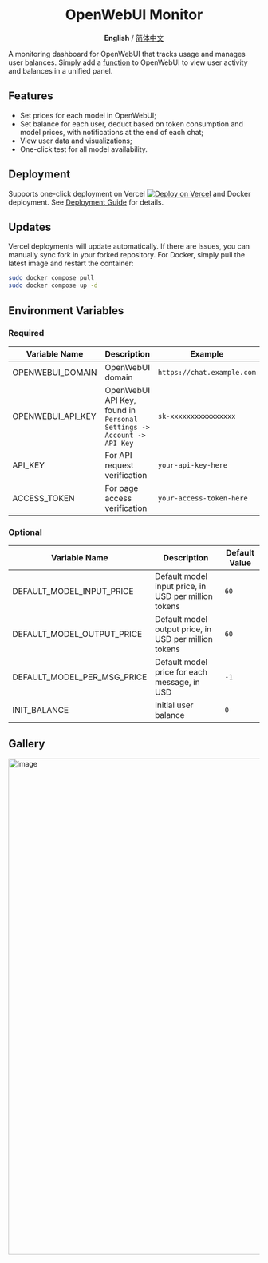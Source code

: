 <div align="center">

# OpenWebUI Monitor
**English** / [简体中文](./resources/tutorials/zh-cn/README_zh.md) 

</div>

A monitoring dashboard for OpenWebUI that tracks usage and manages user balances. Simply add a [function](https://github.com/VariantConst/OpenWebUI-Monitor/blob/main/resources/functions/openwebui_monitor.py) to OpenWebUI to view user activity and balances in a unified panel.

## Features

- Set prices for each model in OpenWebUI;
- Set balance for each user, deduct based on token consumption and model prices, with notifications at the end of each chat;
- View user data and visualizations;
- One-click test for all model availability.

## Deployment

Supports one-click deployment on Vercel [![Deploy on Vercel](https://vercel.com/button)](https://vercel.com/new/clone?repository-url=https%3A%2F%2Fgithub.com%2FVariantConst%2FOpenWebUI-Monitor&project-name=openwebui-monitor&repository-name=OpenWebUI-Monitor&env=OPENWEBUI_DOMAIN,OPENWEBUI_API_KEY,ACCESS_TOKEN,API_KEY) and Docker deployment. See [Deployment Guide](https://github.com/VariantConst/OpenWebUI-Monitor/blob/main/resources/tutorials/en/deployment_guide.md) for details.

## Updates

Vercel deployments will update automatically. If there are issues, you can manually sync fork in your forked repository. For Docker, simply pull the latest image and restart the container:

```bash
sudo docker compose pull
sudo docker compose up -d
```

## Environment Variables

### Required

| Variable Name     | Description                                                           | Example                    |
| ----------------- | --------------------------------------------------------------------- | -------------------------- |
| OPENWEBUI_DOMAIN  | OpenWebUI domain                                                      | `https://chat.example.com` |
| OPENWEBUI_API_KEY | OpenWebUI API Key, found in `Personal Settings -> Account -> API Key` | `sk-xxxxxxxxxxxxxxxx`      |
| API_KEY           | For API request verification                                          | `your-api-key-here`        |
| ACCESS_TOKEN      | For page access verification                                          | `your-access-token-here`   |

### Optional

| Variable Name              | Description                                           | Default Value |
| -------------------------- | ----------------------------------------------------- | ------------- |
| DEFAULT_MODEL_INPUT_PRICE  | Default model input price, in USD per million tokens  | `60`          |
| DEFAULT_MODEL_OUTPUT_PRICE | Default model output price, in USD per million tokens | `60`          |
| DEFAULT_MODEL_PER_MSG_PRICE | Default model price for each message, in USD         | `-1`          |
| INIT_BALANCE               | Initial user balance                                  | `0`           |

<h2>Gallery</h2>

<img width="993" alt="image" src="https://github.com/user-attachments/assets/0bc0043e-c949-4935-a5ef-d0d15e5501e0">
